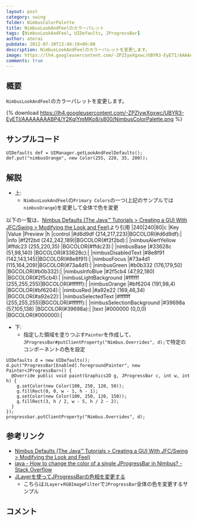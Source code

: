 ```yaml
---
layout: post
category: swing
folder: NimbusColorPalette
title: NimbusLookAndFeelのカラーパレット
tags: [NimbusLookAndFeel, UIDefaults, JProgressBar]
author: aterai
pubdate: 2012-07-30T13:49:19+09:00
description: NimbusLookAndFeelのカラーパレットを変更します。
image: https://lh4.googleusercontent.com/-ZPZIywXgxwc/UBYR3-EyETI/AAAAAAAABP4/Y2KglYmMKo8/s800/NimbusColorPalette.png
comments: true
---
```

## 概要
`NimbusLookAndFeel`のカラーパレットを変更します。

{% download https://lh4.googleusercontent.com/-ZPZIywXgxwc/UBYR3-EyETI/AAAAAAAABP4/Y2KglYmMKo8/s800/NimbusColorPalette.png %}

## サンプルコード
<pre class="prettyprint"><code>UIDefaults def = UIManager.getLookAndFeelDefaults();
def.put("nimbusOrange", new Color(255, 220, 35, 200));
</code></pre>

## 解説
- 上:
    - `NimbusLookAndFeel`の`Primary Colors`の一つ(上記のサンプルでは`nimbusOrange`)を変更して全体で色を変更

<!-- dummy comment line for breaking list -->

以下の一覧は、[Nimbus Defaults (The Java™ Tutorials > Creating a GUI With JFC/Swing > Modifying the Look and Feel)](https://docs.oracle.com/javase/tutorial/uiswing/lookandfeel/_nimbusDefaults.html)より引用
|240|240|80|c
|Key                       |Value                |Preview          |h
|control                   |#d6d9df (214,217,223)|BGCOLOR(#d6d9df):|
|info                      |#f2f2bd (242,242,189)|BGCOLOR(#f2f2bd):|
|nimbusAlertYellow         |#ffdc23 (255,220,35) |BGCOLOR(#ffdc23):|
|nimbusBase                |#33628c (51,98,140)  |BGCOLOR(#33628c):|
|nimbusDisabledText        |#8e8f91 (142,143,145)|BGCOLOR(#8e8f91):|
|nimbusFocus               |#73a4d1 (115,164,209)|BGCOLOR(#73a4d1):|
|nimbusGreen               |#b0b332 (176,179,50) |BGCOLOR(#b0b332):|
|nimbusInfoBlue            |#2f5cb4 (47,92,180)  |BGCOLOR(#2f5cb4):|
|nimbusLightBackground     |#ffffff (255,255,255)|BGCOLOR(#ffffff):|
|nimbusOrange              |#bf6204 (191,98,4)   |BGCOLOR(#bf6204):|
|nimbusRed                 |#a92e22 (169,46,34)  |BGCOLOR(#a92e22):|
|nimbusSelectedText        |#ffffff (255,255,255)|BGCOLOR(#ffffff):|
|nimbusSelectionBackground |#39698a (57,105,138) |BGCOLOR(#39698a):|
|text                      |#000000 (0,0,0)      |BGCOLOR(#000000):|

- 下:
    - 指定した領域を塗りつぶす`Painter`を作成して、`JProgressBar#putClientProperty("Nimbus.Overrides", d);`で特定のコンポーネントの色を設定

<!-- dummy comment line for breaking list -->

<pre class="prettyprint"><code>UIDefaults d = new UIDefaults();
d.put("ProgressBar[Enabled].foregroundPainter", new Painter&lt;JProgressBar&gt;() {
  @Override public void paint(Graphics2D g, JProgressBar c, int w, int h) {
    g.setColor(new Color(100, 250, 120, 50));
    g.fillRect(0, 0, w - 1, h - 1);
    g.setColor(new Color(100, 250, 120, 150));
    g.fillRect(3, h / 2, w - 5, h / 2 - 2);
  }
});
progressbar.putClientProperty("Nimbus.Overrides", d);
</code></pre>

## 参考リンク
- [Nimbus Defaults (The Java™ Tutorials > Creating a GUI With JFC/Swing > Modifying the Look and Feel)](https://docs.oracle.com/javase/tutorial/uiswing/lookandfeel/_nimbusDefaults.html)
- [java - How to change the color of a single JProgressBar in Nimbus? - Stack Overflow](https://stackoverflow.com/questions/10847308/how-to-change-the-color-of-a-single-jprogressbar-in-nimbus)
- [JLayerを使ってJProgressBarの色相を変更する](https://ateraimemo.com/Swing/ColorChannelSwapFilter.html)
    - こちらは`JLayer`+`RGBImageFilter`で`JProgressBar`全体の色を変更するサンプル

<!-- dummy comment line for breaking list -->

## コメント
